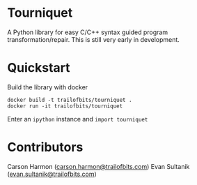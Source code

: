 # Tourniquet
A Python library for easy C/C++ syntax guided program transformation/repair. This is still very early in development. 

# Quickstart 

Build the library with docker
```
docker build -t trailofbits/tourniquet .
docker run -it trailofbits/tourniquet  
```

Enter an `ipython` instance and `import tourniquet` 


# Contributors 
Carson Harmon (carson.harmon@trailofbits.com)
Evan Sultanik (evan.sultanik@trailofbits.com)
